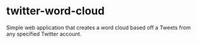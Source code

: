 # twitter-word-cloud
Simple web application that creates a word cloud based off a Tweets from any specified Twitter account.
